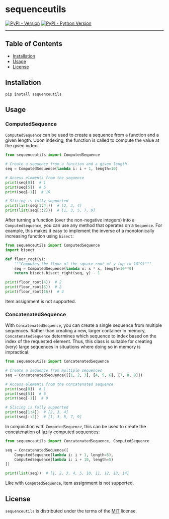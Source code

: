 # sequenceutils

[![PyPI - Version](https://img.shields.io/pypi/v/sequenceutils.svg)](https://pypi.org/project/sequenceutils)
[![PyPI - Python Version](https://img.shields.io/pypi/pyversions/sequenceutils.svg)](https://pypi.org/project/sequenceutils)

-----

## Table of Contents

- [Installation](#installation)
- [Usage](#usage)
- [License](#license)

## Installation

```console
pip install sequenceutils
```

## Usage

### ComputedSequence

`ComputedSequence` can be used to create a sequence from a function and a given length. Upon indexing, the function is called to compute the value at the given index.

```python
from sequenceutils import ComputedSequence

# Create a sequence from a function and a given length
seq = ComputedSequence(lambda i: i + 1, length=10)

# Access elements from the sequence
print(seq[0])  # 1
print(seq[5])  # 6
print(seq[-1])  # 10

# Slicing is fully supported
print(list(seq[1:4]))  # [2, 3, 4]
print(list(seq[::2]))  # [1, 3, 5, 7, 9]
```

After turning a function (over the non-negative integers) into a `ComputedSequence`, you can use any method that operates on a `Sequence`. For example, this makes it easy to implement the inverse of a monotonically increasing function using `bisect`:

```python
from sequenceutils import ComputedSequence
import bisect

def floor_root(y):
    """Computes the floor of the square root of y (up to 10^9)"""
    seq = ComputedSequence(lambda x: x * x, length=10**9)
    return bisect.bisect_right(seq, y) - 1

print(floor_root(4))  # 2
print(floor_root(5))  # 2
print(floor_root(16))  # 4
```

Item assignment is not supported.

### ConcatenatedSequence

With `ConcatenatedSequence`, you can create a single sequence from multiple sequences. Rather than creating a new, larger container in memory, `ConcatenatedSequence` determines which sequence to index based on the index of the requested element. Thus, this class is suitable for creating (very) large sequences in situations where doing so in memory is impractical.

```python
from sequenceutils import ConcatenatedSequence

# Create a sequence from multiple sequences
seq = ConcatenatedSequence([[1, 2, 3], [4, 5, 6], [7, 8, 9]])

# Access elements from the concatenated sequence
print(seq[0])  # 1
print(seq[5])  # 6
print(seq[-1])  # 9

# Slicing is fully supported
print(seq[1:4])  # [2, 3, 4]
print(seq[::2])  # [1, 3, 5, 7, 9]
```

In conjunction with `ComputedSequence`, this can be used to create the concatenation of lazily computed sequences:

```python
from sequenceutils import ConcatenatedSequence, ComputedSequence

seq = ConcatenatedSequence([
    ComputedSequence(lambda i: i + 1, length=5),
    ComputedSequence(lambda i: i + 10, length=5)
])

print(list(seq))  # [1, 2, 3, 4, 5, 10, 11, 12, 13, 14]
```

Like with `ComputedSequence`, item assignment is not supported.

## License

`sequenceutils` is distributed under the terms of the [MIT](https://spdx.org/licenses/MIT.html) license.
